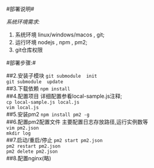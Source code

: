 #部署说明#  

*系统环境需求:*  
1. 系统环境 linux/windows/macos , git;  
2. 运行环境 nodejs , npm , pm2;  
3. git仓库权限  

#部署步骤:#   

##2.安装子模块
`git submodule  init`  
`git submodule  update`  
##3.下载依赖
`npm install`  
##4.配置项目
详细配置参看local-sample.js注释;   
`cp local-sample.js local.js`  
`vim local.js`  
##5.安装pm2
`npm install pm2 -g`  
##6.配置pm2配置文件
主要配置日志存放路径,运行实例数等  
`vim pm2.json`  
`mkdir log`  
##7.启动/重启/停止
`pm2 start pm2.json`  
`pm2 restart pm2.json`  
`pm2 delete pm2.json`  
##8.配置nginx(略)


